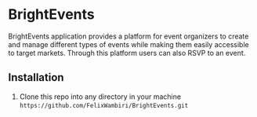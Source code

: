 # BrightEvents
BrightEvents application provides a platform for event organizers to create and manage different types of events while
making them easily accessible to target markets. Through this platform users can also RSVP to an event.

## Installation
1. Clone this repo into any directory in your machine `https://github.com/FelixWambiri/BrightEvents.git`

